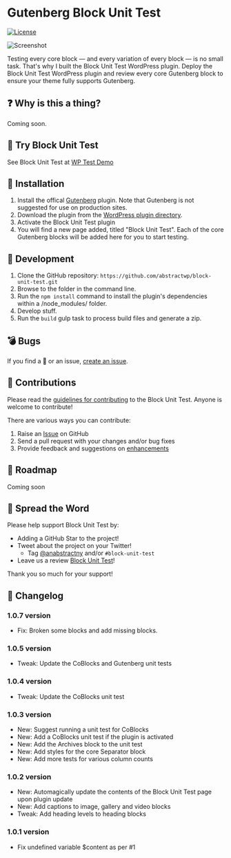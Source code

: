 # Gutenberg Block Unit Test

[![License](https://img.shields.io/badge/license-GPL--3.0%2B-red.svg)](https://github.com/richtabor/block-unit-test/blob/master/license.txt)

![Screenshot](https://demotest.abstractwp.com/wp-content/uploads/2022/08/block-unit-test-screenshot.jpg)

Testing every core block — and every variation of every block — is no small task. That's why I built the Block Unit Test WordPress plugin. Deploy the Block Unit Test WordPress plugin and review every core Gutenberg block to ensure your theme fully supports Gutenberg.

## :question: Why is this a thing?

Coming soon.

## :movie_camera: Try Block Unit Test

See Block Unit Test at [WP Test Demo](https://demotest.abstractwp.com/block-unit-test/)

## :electric_plug: Installation

1. Install the offical [Gutenberg](https://wordpress.org/plugins/gutenberg/) plugin. Note that Gutenberg is not suggested for use on production sites.
2. Download the plugin from the [WordPress plugin directory](https://wordpress.org/plugins/block-unit-test/).
3. Activate the Block Unit Test plugin
4. You will find a new page added, titled "Block Unit Test". Each of the core Gutenberg blocks will be added here for you to start testing.

## :hammer: Development

1. Clone the GitHub repository: `https://github.com/abstractwp/block-unit-test.git`
2. Browse to the folder in the command line.
3. Run the `npm install` command to install the plugin's dependencies within a /node_modules/ folder.
4. Develop stuff.
5. Run the `build` gulp task to process build files and generate a zip.

## :bomb: Bugs

If you find a 🐞 or an issue, [create an issue](https://github.com/abstractwp/block-unit-test/issues/new).

## :information_desk_person: Contributions

Please read the [guidelines for contributing](https://github.com/abstractwp/block-unit-test/blob/master/CONTRIBUTING.md) to the Block Unit Test. Anyone is welcome to contribute!

There are various ways you can contribute:

1. Raise an [Issue](https://github.com/abstractwp/block-unit-test/issues/new) on GitHub
2. Send a pull request with your changes and/or bug fixes
3. Provide feedback and suggestions on [enhancements](https://github.com/abstractwp/block-unit-test/issues?direction=desc&labels=Enhancement&page=1&sort=created&state=open)

## :dart: Roadmap

Coming soon

## :tada: Spread the Word

Please help support Block Unit Test by:

- Adding a GitHub Star to the project!
- Tweet about the project on your Twitter!
  - Tag [@anabstractny](https://twitter.com/anabstractny) and/or `#block-unit-test`
- Leave us a review [Block Unit Test](https://wordpress.org/plugins/block-unit-test/)!

Thank you so much for your support!

## :scroll: Changelog

### 1.0.7 version

- Fix: Broken some blocks and add missing blocks.

### 1.0.5 version

- Tweak: Update the CoBlocks and Gutenberg unit tests

### 1.0.4 version

- Tweak: Update the CoBlocks unit test

### 1.0.3 version

- New: Suggest running a unit test for CoBlocks
- New: Add a CoBlocks unit test if the plugin is activated
- New: Add the Archives block to the unit test
- New: Add styles for the core Separator block
- New: Add more tests for various column counts

### 1.0.2 version

- New: Automagically update the contents of the Block Unit Test page upon plugin update
- New: Add captions to image, gallery and video blocks
- Tweak: Add heading levels to heading blocks

### 1.0.1 version

- Fix undefined variable $content as per #1
